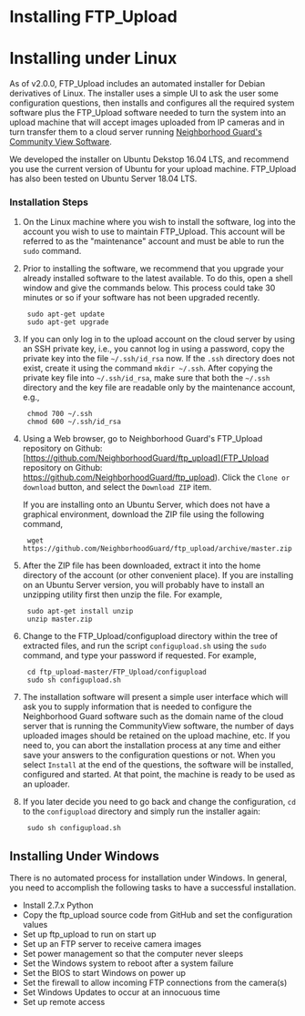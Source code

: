 # Installing FTP_Upload
# Installing under Linux

As of v2.0.0, FTP_Upload includes an automated installer for Debian derivatives of Linux. The installer uses a simple UI to ask the user some configuration questions, then installs and configures all the required system software plus the FTP_Upload software needed to turn the system into an upload machine that will accept images uploaded from IP cameras and in turn transfer them to a cloud server running [Neighborhood Guard's Community View Software](https://github.com/NeighborhoodGuard/CommunityView).

We developed the installer on Ubuntu Dekstop 16.04 LTS, and recommend you use the current version of Ubuntu for your upload machine.  FTP_Upload has also been tested on Ubuntu Server 18.04 LTS.

### Installation Steps

1. On the Linux machine where you wish to install the software, log into the account you wish to use to maintain FTP_Upload.  This account will be referred to as the "maintenance" account and must be able to run the `sudo` command.

1. Prior to installing the software, we recommend that you upgrade your already installed software to the latest available. To do this, open a shell window and give the commands below. This process could take 30 minutes or so if your software has not been upgraded recently.

        sudo apt-get update
        sudo apt-get upgrade

1. If you can only log in to the upload account on the cloud server by using an SSH private key, i.e., you cannot log in using a password, copy the private key into the file `~/.ssh/id_rsa` now.  If the `.ssh` directory does not exist, create it using the command `mkdir ~/.ssh`.  After copying the private key file into `~/.ssh/id_rsa`, make sure that both the `~/.ssh` directory and the key file are readable only by the maintenance account, e.g., 

        chmod 700 ~/.ssh
        chmod 600 ~/.ssh/id_rsa

1. Using a Web browser, go to Neighborhood Guard's FTP_Upload repository on Github: [https://github.com/NeighborhoodGuard/ftp_upload](FTP_Upload repository on Github: https://github.com/NeighborhoodGuard/ftp_upload).  Click the `Clone or download` button, and select the `Download ZIP` item.

    If you are installing onto an Ubuntu Server, which does not have a graphical environment, download the ZIP file using the following command,

        wget https://github.com/NeighborhoodGuard/ftp_upload/archive/master.zip

1. After the ZIP file has been downloaded, extract it into the home directory of the account (or other convenient place).  If you are installing on an Ubuntu Server version, you will probably have to install an unzipping utility first then unzip the file. For example,

        sudo apt-get install unzip
        unzip master.zip

1. Change to the FTP_Upload/configupload directory within the tree of extracted files, and run the script `configupload.sh` using the `sudo` command, and type your password if requested.  For example,

        cd ftp_upload-master/FTP_Upload/configupload
        sudo sh configupload.sh

1. The installation software will present a simple user interface which will ask you to supply information that is needed to configure the Neighborhood Guard software such as the domain name of the cloud server that is running the CommunityView software, the number of days uploaded images should be retained on the upload machine, etc. If you need to, you can abort the installation process at any time and either save your answers to the configuration questions or not. When you select `Install` at the end of the questions, the software will be installed, configured and started.  At that point, the machine is ready to be used as an uploader.

1. If you later decide you need to go back and change the configuration, `cd` to the `configupload` directory and simply run the installer again:

        sudo sh configupload.sh

## Installing Under Windows

There is no automated process for installation under Windows.  In general, you need to accomplish the following tasks to have a successful installation.

* Install 2.7.x Python
* Copy the ftp_upload source code from GitHub and set the configuration
values
* Set up ftp_upload to run on start up
* Set up an FTP server to receive camera images
* Set power management so that the computer never sleeps
* Set the Windows system to reboot after a system failure
* Set the BIOS to start Windows on power up
* Set the firewall to allow incoming FTP connections from the camera(s)
* Set Windows Updates to occur at an innocuous time
* Set up remote access
